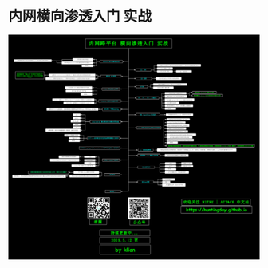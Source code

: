 # 内网横向渗透入门 实战

![&#x5185;&#x7F51;&#x6A2A;&#x5411;&#x6E17;&#x900F;&#x5165;&#x95E8; &#x5B9E;&#x6218;](../../../.gitbook/assets/lateralmovement.png)

